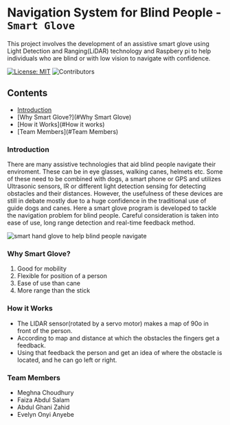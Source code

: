 # Navigation System for Blind People - `Smart Glove`
This project involves the development of an assistive smart glove using Light Detection and Ranging(LiDAR) technology and Raspbery pi to help individuals who are blind or with low vision to navigate with confidence.

[![License: MIT](https://img.shields.io/badge/License-MIT-yellow.svg)](https://opensource.org/licenses/MIT)
![Contributors](https://img.shields.io/github/contributors/EvelynAnyebe/blind-nav-system)

## Contents

* [Introduction](#introduction)
* [Why Smart Glove?](#Why Smart Glove)
* [How it Works](#How it works)
* [Team Members](#Team Members)

### Introduction
There are many assistive technologies that aid blind people navigate their enviroment. These can be in eye glasses, walking canes, helmets etc. Some of these need to be combined with dogs, a smart phone or GPS and utilizes Ultrasonic sensors, IR or different light detection sensing for detecting obstacles and their distances. However, the usefulness of these devices are still in debate mostly due to a huge confidence in the traditional use of guide dogs and canes. Here a smart glove program is developed to tackle the navigation problem for blind people. Careful consideration is taken into ease of use, long range detection and real-time feedback method.
   
![smart hand glove to help blind people navigate](https://res.cloudinary.com/dxsty3st6/image/upload/v1643001489/blind-nav-system/smart_glove_3_pxaxcr.jpg)

### Why Smart Glove?
1. Good for mobility
2. Flexible for position of a person
3. Ease of use than cane
4. More range than the stick

### How it Works
- The LIDAR sensor(rotated by a servo motor) makes a map of 90o in front of the person.
- According to map and distance at which the obstacles the fingers get a feedback.
- Using that feedback the person and get an idea of where the obstacle is located, and he can go left or right.
  
### Team Members
* Meghna Choudhury
* Faiza Abdul Salam
* Abdul Ghani Zahid
* Evelyn Onyi Anyebe
